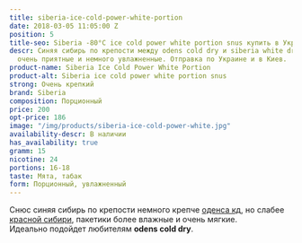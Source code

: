 ```yaml
---
title: siberia-ice-cold-power-white-portion
date: 2018-03-05 11:05:00 Z
position: 5
title-seo: Siberia -80°C ice cold power white portion snus купить в Украине
descr: Синяя сибирь по крепости между odens cold dry и siberia white dry, пакетики
  очень приятные и немного увлажненные. Отправка по Украине и в Киев.
product-name: Siberia Ice Cold Power White Portion
product-alt: Siberia ice cold power white portion snus
strong: Очень крепкий
brand: Siberia
composition: Порционный
price: 200
opt-price: 186
image: "/img/products/siberia-ice-cold-power-white.jpg"
availability-descr: В наличии
has_availability: true
gramm: 15
nicotine: 24
portions: 16-18
taste: Мята, табак
form: Порционный, увлажненный
---
```


Снюс синяя сибирь по крепости немного крепче [оденса кд](/odens-cold-dry), но слабее [красной сибири](/siberia-white-dry-slim), пакетики более влажные и очень мягкие.<br>
Идеально подойдет любителям **odens cold dry**.

